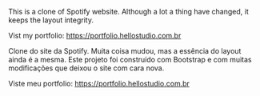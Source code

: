 This is a clone of Spotify website. Although a lot a thing have changed, it keeps the layout integrity.

Vist my portfolio: https://portfolio.hellostudio.com.br


Clone do site da Spotify. Muita coisa mudou, mas a essência do layout ainda é a mesma. 
Este projeto foi construído com Bootstrap e com muitas modificações que deixou o site com cara nova.

Viste meu portfolio: https://portfolio.hellostudio.com.br
